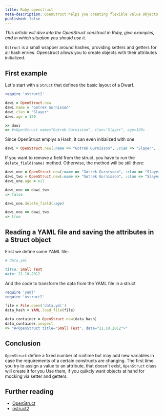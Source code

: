```yaml
---
title: Ruby openstruct
meta-description: OpenStruct helps you creating flexible Value Objects
published: false
---
```

*This article will dive into the OpenStruct construct in Ruby, give examples, and in which situation you should use it.*

`Ostruct` is a small wrapper around hashes, providing setters and getters for all hash enries. Openstruct allows you to create
objects with their attributes initialized.


## First example

Let's start with a `Struct` that defines the basic layout of a Dwarf.


```ruby
require 'ostruct2'

dawi = OpenStruct.new
dawi.name = "Gotrek Gurnisson"
dawi.clan = "Slayer"
dawi.age = 120

>> dawi
=> #<OpenStruct name="Gotrek Gurnisson", clan="Slayer", age=120>
```


Since OpenStruct emplys a Hash, it can even initialized with one


```ruby
dawi = OpenStruct.new(:name => "Gotrek Gurnisson", :clan => "Slayer", :age => 120)
```


If you want to remove a field from the struct, you have to run the `delete_field(name)` method. Otherwise, the method will be
still there:


```ruby
dawi_one = OpenStruct.new(:name => "Gotrek Gurnisson", :clan => "Slayer", :age => 120)
dawi_two = OpenStruct.new(:name => "Gotrek Gurnisson", :clan => "Slayer")
dawi_one.age = nil

dawi_one == dawi_two
=> false

dawi_one.delete_field(:age)

dawi_one == dawi_two
=> true
```


## Reading a YAML file and saving the attributes in a Struct object

First we define some YAML file:


```ruby
# data.yml

title: Small Test
date: 21.10.2012
```


And the code to transform the data from the YAML file in a struct


```ruby
require 'yaml'
require 'ostruct2'

file = File.open('data.yml')
data_hash = YAML.load_file(file)

data_container = OpenStruct.new(data_hash)
data_container.inspect
=> "#<OpenStruct title="Small Test", date="21.10.2012">"
```


## Conclusion

`OpenStruct` define a fixed number at runtime but may add new variables in case the requirements of a certain constructs are
changing. The first time you try to assign a value to an attribute, that doesn't exist, `OpenStruct` class will create it for you
Use them, if you quikcly want objects at hand for mocking via setter and getters.


## Further reading

- [OpenStruct](http://www.ruby-doc.org/stdlib-1.9.3/libdoc/ostruct/rdoc/OpenStruct.html#method-i-new_ostruct_member)
- [ostruct2](https://github.com/rubyworks/ostruct2)

